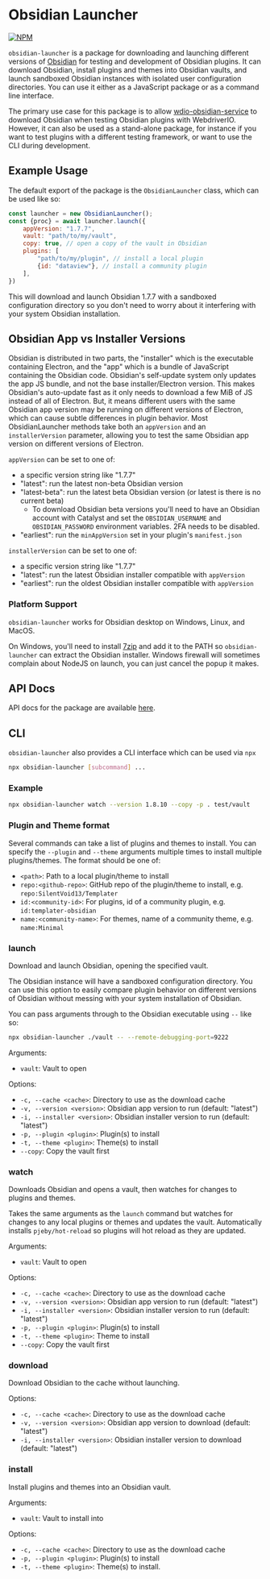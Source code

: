 # Obsidian Launcher
[![NPM](https://img.shields.io/npm/v/obsidian-launcher)](https://www.npmjs.com/package/obsidian-launcher)

`obsidian-launcher` is a package for downloading and launching different versions of [Obsidian](https://obsidian.md) for testing and development of Obsidian plugins. It can download Obsidian, install plugins and themes into Obsidian vaults, and launch sandboxed Obsidian instances with isolated user configuration directories. You can use it either as a JavaScript package or as a command line interface.

The primary use case for this package is to allow [wdio-obsidian-service](../wdio-obsidian-service/README.md) to download Obsidian when testing Obsidian plugins with WebdriverIO. However, it can also be used as a stand-alone package, for instance if you want to test plugins with a different testing framework, or want to use the CLI during development.

## Example Usage
The default export of the package is the `ObsidianLauncher` class, which can be used like so:
```js
const launcher = new ObsidianLauncher();
const {proc} = await launcher.launch({
    appVersion: "1.7.7",
    vault: "path/to/my/vault",
    copy: true, // open a copy of the vault in Obsidian
    plugins: [
        "path/to/my/plugin", // install a local plugin
        {id: "dataview"}, // install a community plugin
    ],
})
```
This will download and launch Obsidian 1.7.7 with a sandboxed configuration directory so you don't need to worry about it interfering with your system Obsidian installation.

## Obsidian App vs Installer Versions
Obsidian is distributed in two parts, the "installer" which is the executable containing Electron, and the "app" which is a bundle of JavaScript containing the Obsidian code. Obsidian's self-update system only updates the app JS bundle, and not the base installer/Electron version. This makes Obsidian's auto-update fast as it only needs to download a few MiB of JS instead of all of Electron. But, it means different users with the same Obsidian app version may be running on different versions of Electron, which can cause subtle differences in plugin behavior. Most ObsidianLauncher methods take both an `appVersion` and an `installerVersion` parameter, allowing you to test the same Obsidian app version on different versions of Electron.

`appVersion` can be set to one of:
- a specific version string like "1.7.7"
- "latest": run the latest non-beta Obsidian version
- "latest-beta": run the latest beta Obsidian version (or latest is there is no current beta)
    - To download Obsidian beta versions you'll need to have an Obsidian account with Catalyst and set the `OBSIDIAN_USERNAME` and `OBSIDIAN_PASSWORD` environment variables. 2FA needs to be disabled.
- "earliest": run the `minAppVersion` set in your plugin's `manifest.json`

`installerVersion` can be set to one of:
- a specific version string like "1.7.7"
- "latest": run the latest Obsidian installer compatible with `appVersion`
- "earliest": run the oldest Obsidian installer compatible with `appVersion`

### Platform Support
`obsidian-launcher` works for Obsidian desktop on Windows, Linux, and MacOS.

On Windows, you'll need to install [7zip](https://www.7-zip.org) and add it to the PATH so `obsidian-launcher` can extract the Obsidian installer. Windows firewall will sometimes complain about NodeJS on launch, you can just cancel the popup it makes.

## API Docs
API docs for the package are available [here](https://jesse-r-s-hines.github.io/wdio-obsidian-service/obsidian-launcher/README.html).

## CLI
`obsidian-launcher` also provides a CLI interface which can be used via `npx`
```bash
npx obsidian-launcher [subcommand] ...
```

### Example
```bash
npx obsidian-launcher watch --version 1.8.10 --copy -p . test/vault
```

### Plugin and Theme format
Several commands can take a list of plugins and themes to install. You can specify the `--plugin` and `--theme` arguments multiple times to install multiple plugins/themes. The format should be one of:
- `<path>`: Path to a local plugin/theme to install
- `repo:<github-repo>`: GitHub repo of the plugin/theme to install, e.g. `repo:SilentVoid13/Templater`
- `id:<community-id>`: For plugins, id of a community plugin, e.g. `id:templater-obsidian`
- `name:<community-name>`: For themes, name of a community theme, e.g. `name:Minimal`

### launch
Download and launch Obsidian, opening the specified vault.

The Obsidian instance will have a sandboxed configuration directory. You can use this option to easily compare plugin behavior on different versions of Obsidian without messing with your system installation of Obsidian.

You can pass arguments through to the Obsidian executable using `--` like so:
```bash
npx obsidian-launcher ./vault -- --remote-debugging-port=9222
```

Arguments:
- `vault`: Vault to open

Options:
- `-c, --cache <cache>`: Directory to use as the download cache
- `-v, --version <version>`: Obsidian app version to run (default: "latest")
- `-i, --installer <version>`: Obsidian installer version to run (default: "latest")
- `-p, --plugin <plugin>`: Plugin(s) to install
- `-t, --theme <plugin>`: Theme(s) to install
- `--copy`: Copy the vault first

### watch
Downloads Obsidian and opens a vault, then watches for changes to plugins and themes.

Takes the same arguments as the `launch` command but watches for changes to any local plugins or themes and updates the vault. Automatically installs `pjeby/hot-reload` so plugins will hot reload as they are updated.

Arguments:
- `vault`: Vault to open

Options:
- `-c, --cache <cache>`: Directory to use as the download cache
- `-v, --version <version>`: Obsidian app version to run (default: "latest")
- `-i, --installer <version>`: Obsidian installer version to run (default: "latest")
- `-p, --plugin <plugin>`: Plugin(s) to install
- `-t, --theme <plugin>`: Theme to install
- `--copy`: Copy the vault first

### download
Download Obsidian to the cache without launching.

Options:
- `-c, --cache <cache>`: Directory to use as the download cache
- `-v, --version <version>`: Obsidian app version to download (default: "latest")
- `-i, --installer <version>`: Obsidian installer version to download (default: "latest")

### install
Install plugins and themes into an Obsidian vault.

Arguments:
- `vault`: Vault to install into

Options:
- `-c, --cache <cache>`: Directory to use as the download cache
- `-p, --plugin <plugin>`: Plugin(s) to install
- `-t, --theme <plugin>`: Theme(s) to install.
